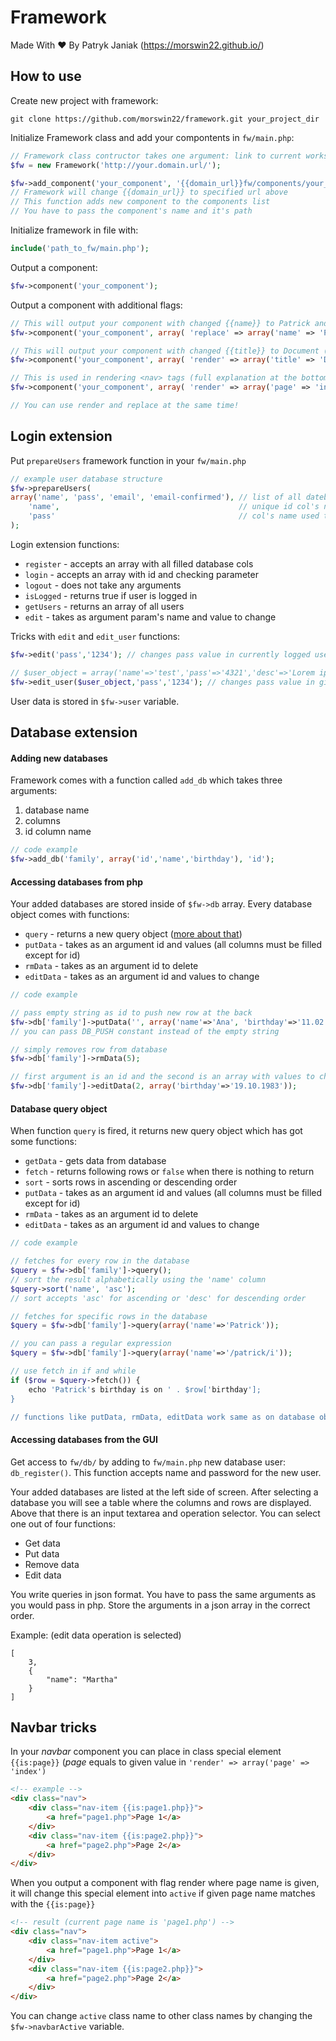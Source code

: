 # Framework
Made With ♥ By Patryk Janiak (https://morswin22.github.io/)

## How to use
Create new project with framework:

    git clone https://github.com/morswin22/framework.git your_project_dir

Initialize Framework class and add your compontents in `fw/main.php`:

```php
// Framework class contructor takes one argument: link to current workspace
$fw = new Framework('http://your.domain.url/');

$fw->add_component('your_component', '{{domain_url}}fw/components/your_component.html');
// Framework will change {{domain_url}} to specified url above
// This function adds new component to the components list
// You have to pass the component's name and it's path
```

Initialize framework in file with:

```php
include('path_to_fw/main.php'); 
```

Output a component:
 
```php
$fw->component('your_component');
```

Output a component with additional flags:
 
```php
// This will output your component with changed {{name}} to Patrick and {{year}} to 2018
$fw->component('your_component', array( 'replace' => array('name' => 'Patrick', 'year'=>'2018') ));

// This will output your component with changed {{title}} to Document (used in rendering <head> tags)
$fw->component('your_component', array( 'render' => array('title' => 'Document') ));

// This is used in rendering <nav> tags (full explanation at the bottom)
$fw->component('your_component', array( 'render' => array('page' => 'index') ));

// You can use render and replace at the same time!
```

## Login extension
Put `prepareUsers` framework function in your `fw/main.php`

```php
// example user database structure
$fw->prepareUsers(
array('name', 'pass', 'email', 'email-confirmed'), // list of all datebase cols' names
    'name',                                        // unique id col's name
    'pass'                                         // col's name used to verifying login
);
```

Login extension functions:
* `register` - accepts an array with all filled database cols
* `login`    - accepts an array with id and checking parameter 
* `logout`   - does not take any arguments
* `isLogged` - returns true if user is logged in
* `getUsers` - returns an array of all users
* `edit`     - takes as argument param's name and value to change

Tricks with `edit` and `edit_user` functions:

```php
$fw->edit('pass','1234'); // changes pass value in currently logged user

// $user_object = array('name'=>'test','pass'=>'4321','desc'=>'Lorem ipsum');
$fw->edit_user($user_object,'pass','1234'); // changes pass value in given user
```

User data is stored in `$fw->user` variable.

## Database extension
#### Adding new databases
Framework comes with a function called `add_db` which takes three arguments: 

1. database name
1. columns
1. id column name

```php
// code example
$fw->add_db('family', array('id','name','birthday'), 'id');
```

#### Accessing databases from php
Your added databases are stored inside of `$fw->db` array. Every database object comes with functions:

* `query` - returns a new query object ([more about that](#database-query-object))
* `putData` - takes as an argument id and values (all columns must be filled except for id)
* `rmData` - takes as an argument id to delete
* `editData` - takes as an argument id and values to change

```php
// code example

// pass empty string as id to push new row at the back
$fw->db['family']->putData('', array('name'=>'Ana', 'birthday'=>'11.02.1985'));
// you can pass DB_PUSH constant instead of the empty string

// simply removes row from database
$fw->db['family']->rmData(5);

// first argument is an id and the second is an array with values to change
$fw->db['family']->editData(2, array('birthday'=>'19.10.1983'));

```

#### Database query object
When function `query` is fired, it returns new query object which has got some functions:

* `getData` - gets data from database 
* `fetch` - returns following rows or `false` when there is nothing to return
* `sort` - sorts rows in ascending or descending order 
* `putData` - takes as an argument id and values (all columns must be filled except for id)
* `rmData` - takes as an argument id to delete
* `editData` - takes as an argument id and values to change

```php
// code example

// fetches for every row in the database
$query = $fw->db['family']->query();
// sort the result alphabetically using the 'name' column
$query->sort('name', 'asc');
// sort accepts 'asc' for ascending or 'desc' for descending order

// fetches for specific rows in the database
$query = $fw->db['family']->query(array('name'=>'Patrick')); 

// you can pass a regular expression
$query = $fw->db['family']->query(array('name'=>'/patrick/i')); 

// use fetch in if and while
if ($row = $query->fetch()) {
    echo 'Patrick's birthday is on ' . $row['birthday'];
}

// functions like putData, rmData, editData work same as on database object 
```

#### Accessing databases from the GUI
Get access to `fw/db/` by adding to `fw/main.php` new database user: `db_register()`. This function accepts name and password for the new user.

Your added databases are listed at the left side of screen. After selecting a database you will see a table where the columns and rows are displayed. Above that there is an input textarea and operation selector. You can select one out of four functions:

* Get data
* Put data
* Remove data
* Edit data

You write queries in json format. You have to pass the same arguments as you would pass in php. Store the arguments in a json array in the correct order.

Example: (edit data operation is selected)
```
[
    3,
    {
        "name": "Martha"
    }
]
```

## Navbar tricks
In your *navbar* component you can place in class special element `{{is:page}}` (*page* equals to given value in `'render' => array('page' => 'index')`

```html
<!-- example -->
<div class="nav">
    <div class="nav-item {{is:page1.php}}">
        <a href="page1.php">Page 1</a>
    </div>
    <div class="nav-item {{is:page2.php}}">
        <a href="page2.php">Page 2</a>
    </div>
</div>
```

When you output a component with flag render where page name is given, it will change this special element into `active` if given page name matches with the `{{is:page}}`

```html
<!-- result (current page name is 'page1.php') -->
<div class="nav">
    <div class="nav-item active">
        <a href="page1.php">Page 1</a>
    </div>
    <div class="nav-item {{is:page2.php}}">
        <a href="page2.php">Page 2</a>
    </div>
</div>
```

You can change `active` class name to other class names by changing the `$fw->navbarActive` variable.

